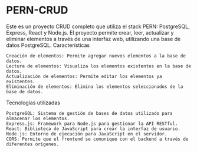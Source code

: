 # PERN-CRUD

Este es un proyecto CRUD completo que utiliza el stack PERN: PostgreSQL, Express, React y Node.js. El proyecto permite crear, leer, actualizar y eliminar elementos a través de una interfaz web, utilizando una base de datos PostgreSQL.
Características

    Creación de elementos: Permite agregar nuevos elementos a la base de datos.
    Lectura de elementos: Visualiza los elementos existentes en la base de datos.
    Actualización de elementos: Permite editar los elementos ya existentes.
    Eliminación de elementos: Elimina los elementos seleccionados de la base de datos.

Tecnologías utilizadas

    PostgreSQL: Sistema de gestión de bases de datos utilizado para almacenar los elementos.
    Express.js: Framework para Node.js para gestionar la API RESTful.
    React: Biblioteca de JavaScript para crear la interfaz de usuario.
    Node.js: Entorno de ejecución para JavaScript en el servidor.
    CORS: Permite que el frontend se comunique con el backend a través de diferentes orígenes.